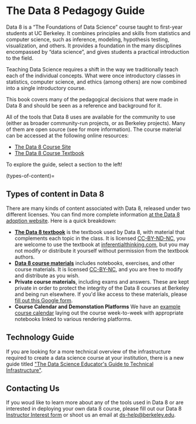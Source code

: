 <!-- #region -->
# The Data 8 Pedagogy Guide

Data 8 is a “The Foundations of Data Science” course taught to first-year students at UC Berkeley. It combines principles and skills from statistics and computer science, such as inference, modeling, hypothesis testing, visualization, and others. It provides a foundation in the many disciplines encompassed by “data science”, and gives students a practical introduction to the field.

Teaching Data Science requires a shift in the way we traditionally teach each of the individual concepts. What were once introductory classes in statistics, computer science, and ethics (among others) are now combined into a single introductory course.

This book covers many of the pedagogical decisions that were made in Data 8 and should be seen as a reference and background for it.

All of the tools that Data 8 uses are available for the community to use (either as broader community-run projects, or as Berkeley projects). Many of them are open source (see [](types-of-content) for more information). The course material can be accessed at the following online resources:

- [The Data 8 Course Site](http://data8.org)
- [The Data 8 Course Textbook](https://www.inferentialthinking.com/chapters/intro)

To explore the guide, select a section to the left!

(types-of-content)=
## Types of content in Data 8

There are many kinds of content associated with Data 8, released under two different licenses. You can find more complete information [at the Data 8 adoption website](https://data.berkeley.edu/external/data8-adoption). Here is a quick breakdown:

- [**The Data 8 textbook**](textbook.md) is the textbook used by Data 8, with material that complements each topic in the class. It is licensed [CC-BY-ND-NC](https://creativecommons.org/licenses/by-nc-nd/2.0/), you are welcome to use the textbook at [inferentialthinking.com](https://inferentialthinking.com), but you may not modify or distribute it yourself without permission from the textbook authors.
- [**Data 8 course materials**](https://github.com/data-8/materials-sp22) includes notebooks, exercises, and other course materials. It is licensed [CC-BY-NC](https://creativecommons.org/licenses/by-nc/2.0/), and you are free to modify and distribute as you wish.  
- **Private course materials**, including exams and answers. These are kept private in order to protect the integrity of the Data 8 courses at Berkeley and being run elsewhere. If you'd like access to these materials, please [fill out this Google form](https://forms.gle/iKLcryjZXit5913k7).
- **Course Calendar and Demonstation Platforms** We have an [example course calendar](https://www.data8.org/materials-sp22/demo.html) laying out the course week-to-week with appropriate notebooks linked to various rendering platforms.

## Technology Guide

If you are looking for a more technical overview of the infrastructure required to create a data science course at your institution, there is a new guide titled ["The Data Science Educator's Guide to Technical Infrastructure"](https://ucbds-infra.github.io/ds-course-infra-guide/intro.html).

## Contacting Us

If you woud like to learn more about any of the tools used in Data 8 or are interested in deploying your own data 8 course, please fill out our Data 8 [Instructor Interest form](https://forms.gle/y5aQBi816xDXKe7r7) or shoot us an email at [ds-help@berkeley.edu](mailto:ds-help@berkeley.edu).
<!-- #endregion -->
